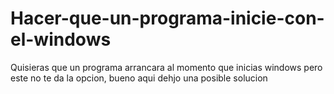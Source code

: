 # Hacer-que-un-programa-inicie-con-el-windows
Quisieras que un programa arrancara al momento que inicias windows pero este no te da la opcion, bueno aqui dehjo una posible solucion
